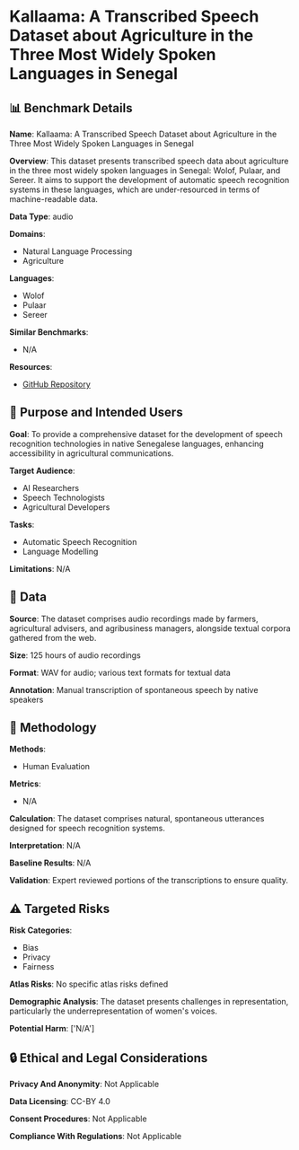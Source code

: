 # Kallaama: A Transcribed Speech Dataset about Agriculture in the Three Most Widely Spoken Languages in Senegal

## 📊 Benchmark Details

**Name**: Kallaama: A Transcribed Speech Dataset about Agriculture in the Three Most Widely Spoken Languages in Senegal

**Overview**: This dataset presents transcribed speech data about agriculture in the three most widely spoken languages in Senegal: Wolof, Pulaar, and Sereer. It aims to support the development of automatic speech recognition systems in these languages, which are under-resourced in terms of machine-readable data.

**Data Type**: audio

**Domains**:
- Natural Language Processing
- Agriculture

**Languages**:
- Wolof
- Pulaar
- Sereer

**Similar Benchmarks**:
- N/A

**Resources**:
- [GitHub Repository](https://github.com/gauthelo/kallaama-speech-dataset)

## 🎯 Purpose and Intended Users

**Goal**: To provide a comprehensive dataset for the development of speech recognition technologies in native Senegalese languages, enhancing accessibility in agricultural communications.

**Target Audience**:
- AI Researchers
- Speech Technologists
- Agricultural Developers

**Tasks**:
- Automatic Speech Recognition
- Language Modelling

**Limitations**: N/A

## 💾 Data

**Source**: The dataset comprises audio recordings made by farmers, agricultural advisers, and agribusiness managers, alongside textual corpora gathered from the web.

**Size**: 125 hours of audio recordings

**Format**: WAV for audio; various text formats for textual data

**Annotation**: Manual transcription of spontaneous speech by native speakers

## 🔬 Methodology

**Methods**:
- Human Evaluation

**Metrics**:
- N/A

**Calculation**: The dataset comprises natural, spontaneous utterances designed for speech recognition systems.

**Interpretation**: N/A

**Baseline Results**: N/A

**Validation**: Expert reviewed portions of the transcriptions to ensure quality.

## ⚠️ Targeted Risks

**Risk Categories**:
- Bias
- Privacy
- Fairness

**Atlas Risks**:
No specific atlas risks defined

**Demographic Analysis**: The dataset presents challenges in representation, particularly the underrepresentation of women's voices.

**Potential Harm**: ['N/A']

## 🔒 Ethical and Legal Considerations

**Privacy And Anonymity**: Not Applicable

**Data Licensing**: CC-BY 4.0

**Consent Procedures**: Not Applicable

**Compliance With Regulations**: Not Applicable
